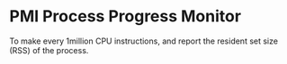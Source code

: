 # PMI Process Progress Monitor
To make every 1million CPU instructions, and report the resident set size (RSS) of the process.